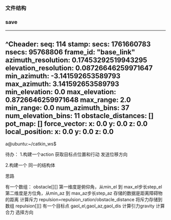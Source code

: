 ### 文件结构

### save
---
^Cheader: 
  seq: 114
  stamp: 
    secs: 1761660783
    nsecs:  95768806
  frame_id: "base_link"
azimuth_resolution: 0.17453292519943295
elevation_resolution: 0.08726646259971647
min_azimuth: -3.141592653589793
max_azimuth: 3.141592653589793
min_elevation: 0.0
max_elevation: 0.8726646259971648
max_range: 2.0
min_range: 0.0
num_azimuth_bins: 37
num_elevation_bins: 11
obstacle_distances: []
pot_map: []
force_vector: 
  x: 0.0
  y: 0.0
  z: 0.0
local_position: 
  x: 0.0
  y: 0.0
  z: 0.0
---
a@ubuntu:~/catkin_ws$ 

待办：
1.构建一个action
获取目标点位置和行动
发送位移方向

2.构建一个
同一的结构体

思路

有一个数组：
obstacle[][]
第一维度是俯仰角，从min_el 到 max_el步长step_el
第二维度是方位角，从min_az 到 max_az步长step_az
存储的数据是距离障碍物的距离
计算斥力
repulsion=repulsion_ration/obstacle_distance
将斥力存储到数组
repulsion[][]
有一个目标点 gaol_el,gaol_az,gaol_dis
计算引力gravity
计算合力
选择方向


